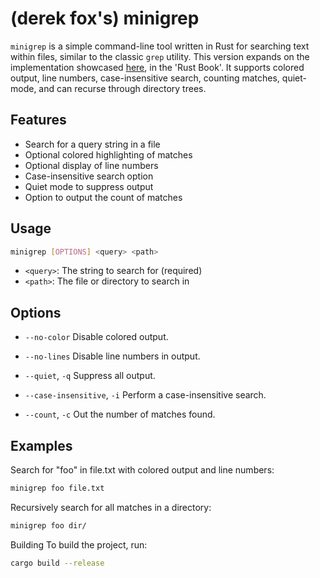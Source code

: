 # (derek fox's) minigrep

`minigrep` is a simple command-line tool written in Rust for searching text within files, similar to the classic `grep` utility. This version expands on the implementation showcased [here](https://doc.rust-lang.org/book/ch12-00-an-io-project.html), in the 'Rust Book'. It supports colored output, line numbers, case-insensitive search, counting matches, quiet-mode, and can recurse through directory trees.

## Features

- Search for a query string in a file
- Optional colored highlighting of matches
- Optional display of line numbers
- Case-insensitive search option
- Quiet mode to suppress output
- Option to output the count of matches

## Usage

```sh
minigrep [OPTIONS] <query> <path>
```

- `<query>`: The string to search for (required)
- `<path>`: The file or directory to search in

## Options

- `--no-color`
  Disable colored output.

- `--no-lines`
  Disable line numbers in output.

- `--quiet`, `-q`
  Suppress all output.

- `--case-insensitive`, `-i`
  Perform a case-insensitive search.

- `--count`, `-c`
  Out the number of matches found.

## Examples

Search for "foo" in file.txt with colored output and line numbers:

```sh
minigrep foo file.txt
```

Recursively search for all matches in a directory:

```sh
minigrep foo dir/
```

Building
To build the project, run:

```sh
cargo build --release
```